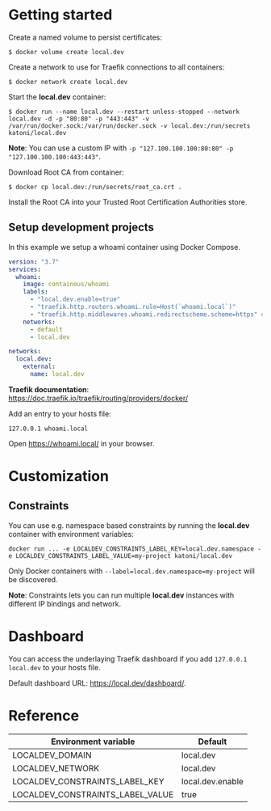 # Getting started

Create a named volume to persist certificates:

```
$ docker volume create local.dev
```

Create a network to use for Traefik connections to all containers:

```
$ docker network create local.dev
```

Start the **local.dev** container:

```
$ docker run --name local.dev --restart unless-stopped --network local.dev -d -p "80:80" -p "443:443" -v /var/run/docker.sock:/var/run/docker.sock -v local.dev:/run/secrets katoni/local.dev
```

**Note**: You can use a custom IP with `-p "127.100.100.100:80:80" -p "127.100.100.100:443:443"`.

Download Root CA from container:

```
$ docker cp local.dev:/run/secrets/root_ca.crt .
```

Install the Root CA into your Trusted Root Certification Authorities store.

## Setup development projects

In this example we setup a whoami container using Docker Compose.

```yaml
version: "3.7"
services:
  whoami:
    image: containous/whoami
    labels:
      - "local.dev.enable=true"
      - "traefik.http.routers.whoami.rule=Host(`whoami.local`)"
      - "traefik.http.middlewares.whoami.redirectscheme.scheme=https" # optional
    networks:
      - default
      - local.dev

networks:
  local.dev:
    external:
      name: local.dev
```

**Traefik documentation**: https://doc.traefik.io/traefik/routing/providers/docker/

Add an entry to your hosts file:

```
127.0.0.1 whoami.local
```

Open https://whoami.local/ in your browser.

# Customization

## Constraints

You can use e.g. namespace based constraints by running the **local.dev** container with environment variables:
```
docker run ... -e LOCALDEV_CONSTRAINTS_LABEL_KEY=local.dev.namespace -e LOCALDEV_CONSTRAINTS_LABEL_VALUE=my-project katoni/local.dev
```

Only Docker containers with `--label=local.dev.namespace=my-project` will be discovered.

**Note**: Constraints lets you can run multiple **local.dev** instances with different IP bindings and network.

# Dashboard

You can access the underlaying Traefik dashboard if you add `127.0.0.1 local.dev` to your hosts file.

Default dashboard URL: https://local.dev/dashboard/.

# Reference

| Environment variable             | Default          |
|----------------------------------|------------------|
| LOCALDEV_DOMAIN                  | local.dev        |
| LOCALDEV_NETWORK                 | local.dev        |
| LOCALDEV_CONSTRAINTS_LABEL_KEY   | local.dev.enable |
| LOCALDEV_CONSTRAINTS_LABEL_VALUE | true             |
